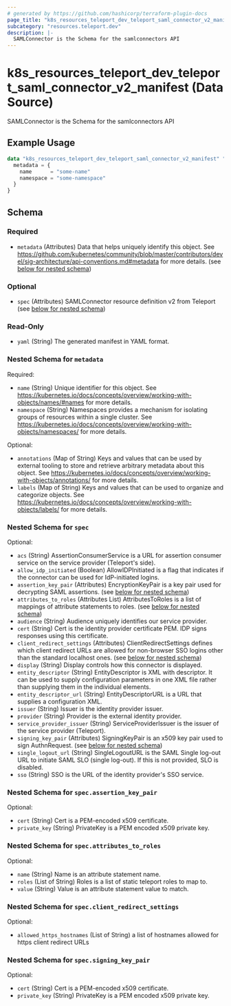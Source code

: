 ```yaml
---
# generated by https://github.com/hashicorp/terraform-plugin-docs
page_title: "k8s_resources_teleport_dev_teleport_saml_connector_v2_manifest Data Source - terraform-provider-k8s"
subcategory: "resources.teleport.dev"
description: |-
  SAMLConnector is the Schema for the samlconnectors API
---
```


# k8s_resources_teleport_dev_teleport_saml_connector_v2_manifest (Data Source)

SAMLConnector is the Schema for the samlconnectors API

## Example Usage

```terraform
data "k8s_resources_teleport_dev_teleport_saml_connector_v2_manifest" "example" {
  metadata = {
    name      = "some-name"
    namespace = "some-namespace"
  }
}
```

<!-- schema generated by tfplugindocs -->
## Schema

### Required

- `metadata` (Attributes) Data that helps uniquely identify this object. See https://github.com/kubernetes/community/blob/master/contributors/devel/sig-architecture/api-conventions.md#metadata for more details. (see [below for nested schema](#nestedatt--metadata))

### Optional

- `spec` (Attributes) SAMLConnector resource definition v2 from Teleport (see [below for nested schema](#nestedatt--spec))

### Read-Only

- `yaml` (String) The generated manifest in YAML format.

<a id="nestedatt--metadata"></a>
### Nested Schema for `metadata`

Required:

- `name` (String) Unique identifier for this object. See https://kubernetes.io/docs/concepts/overview/working-with-objects/names/#names for more details.
- `namespace` (String) Namespaces provides a mechanism for isolating groups of resources within a single cluster. See https://kubernetes.io/docs/concepts/overview/working-with-objects/namespaces/ for more details.

Optional:

- `annotations` (Map of String) Keys and values that can be used by external tooling to store and retrieve arbitrary metadata about this object. See https://kubernetes.io/docs/concepts/overview/working-with-objects/annotations/ for more details.
- `labels` (Map of String) Keys and values that can be used to organize and categorize objects. See https://kubernetes.io/docs/concepts/overview/working-with-objects/labels/ for more details.


<a id="nestedatt--spec"></a>
### Nested Schema for `spec`

Optional:

- `acs` (String) AssertionConsumerService is a URL for assertion consumer service on the service provider (Teleport's side).
- `allow_idp_initiated` (Boolean) AllowIDPInitiated is a flag that indicates if the connector can be used for IdP-initiated logins.
- `assertion_key_pair` (Attributes) EncryptionKeyPair is a key pair used for decrypting SAML assertions. (see [below for nested schema](#nestedatt--spec--assertion_key_pair))
- `attributes_to_roles` (Attributes List) AttributesToRoles is a list of mappings of attribute statements to roles. (see [below for nested schema](#nestedatt--spec--attributes_to_roles))
- `audience` (String) Audience uniquely identifies our service provider.
- `cert` (String) Cert is the identity provider certificate PEM. IDP signs <Response> responses using this certificate.
- `client_redirect_settings` (Attributes) ClientRedirectSettings defines which client redirect URLs are allowed for non-browser SSO logins other than the standard localhost ones. (see [below for nested schema](#nestedatt--spec--client_redirect_settings))
- `display` (String) Display controls how this connector is displayed.
- `entity_descriptor` (String) EntityDescriptor is XML with descriptor. It can be used to supply configuration parameters in one XML file rather than supplying them in the individual elements.
- `entity_descriptor_url` (String) EntityDescriptorURL is a URL that supplies a configuration XML.
- `issuer` (String) Issuer is the identity provider issuer.
- `provider` (String) Provider is the external identity provider.
- `service_provider_issuer` (String) ServiceProviderIssuer is the issuer of the service provider (Teleport).
- `signing_key_pair` (Attributes) SigningKeyPair is an x509 key pair used to sign AuthnRequest. (see [below for nested schema](#nestedatt--spec--signing_key_pair))
- `single_logout_url` (String) SingleLogoutURL is the SAML Single log-out URL to initiate SAML SLO (single log-out). If this is not provided, SLO is disabled.
- `sso` (String) SSO is the URL of the identity provider's SSO service.

<a id="nestedatt--spec--assertion_key_pair"></a>
### Nested Schema for `spec.assertion_key_pair`

Optional:

- `cert` (String) Cert is a PEM-encoded x509 certificate.
- `private_key` (String) PrivateKey is a PEM encoded x509 private key.


<a id="nestedatt--spec--attributes_to_roles"></a>
### Nested Schema for `spec.attributes_to_roles`

Optional:

- `name` (String) Name is an attribute statement name.
- `roles` (List of String) Roles is a list of static teleport roles to map to.
- `value` (String) Value is an attribute statement value to match.


<a id="nestedatt--spec--client_redirect_settings"></a>
### Nested Schema for `spec.client_redirect_settings`

Optional:

- `allowed_https_hostnames` (List of String) a list of hostnames allowed for https client redirect URLs


<a id="nestedatt--spec--signing_key_pair"></a>
### Nested Schema for `spec.signing_key_pair`

Optional:

- `cert` (String) Cert is a PEM-encoded x509 certificate.
- `private_key` (String) PrivateKey is a PEM encoded x509 private key.

